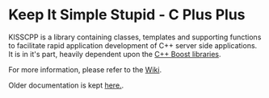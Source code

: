 # Keep It Simple Stupid - C Plus Plus

KISSCPP is a library containing classes, templates and supporting functions to
facilitate rapid application development of C++ server side applications. It is
in it's part, heavily dependent upon the [C++ Boost libraries](http://boost.org).  

For more information, please refer to the [Wiki](https://github.com/TheLastCylon/kisscpp/wiki).

Older documentation is kept [here.](http://thelastcylon.github.io/kisscpp/index.html).
